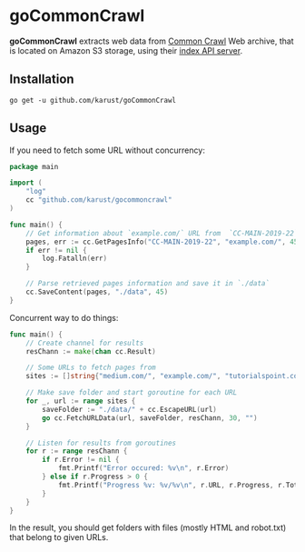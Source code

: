 # goCommonCrawl
**goCommonCrawl** extracts web data from [Common Crawl](http://commoncrawl.org) Web archive, that is located on Amazon S3 storage, using their [index API server](http://index.commoncrawl.org/).

## Installation
```
go get -u github.com/karust/goCommonCrawl
```

## Usage
If you need to fetch some URL without concurrency:
```go
package main

import (
	"log"
	cc "github.com/karust/gocommoncrawl"
)

func main() {
    // Get information about `example.com/` URL from  `CC-MAIN-2019-22` archive
	pages, err := cc.GetPagesInfo("CC-MAIN-2019-22", "example.com/", 45)
	if err != nil {
		log.Fatalln(err)
	}

    // Parse retrieved pages information and save it in `./data`
	cc.SaveContent(pages, "./data", 45)
}
```

Concurrent way to do things:
```go
func main() {
	// Create channel for results
	resChann := make(chan cc.Result)

	// Some URLs to fetch pages from
	sites := []string{"medium.com/", "example.com/", "tutorialspoint.com/"}

	// Make save folder and start goroutine for each URL
	for _, url := range sites {
		saveFolder := "./data/" + cc.EscapeURL(url)
		go cc.FetchURLData(url, saveFolder, resChann, 30, "")
	}

	// Listen for results from goroutines
	for r := range resChann {
		if r.Error != nil {
			fmt.Printf("Error occured: %v\n", r.Error)
		} else if r.Progress > 0 {
			fmt.Printf("Progress %v: %v/%v\n", r.URL, r.Progress, r.Total)
		}
	}
}
```
In the result, you should get folders with files (mostly HTML and robot.txt) that belong to given URLs. 